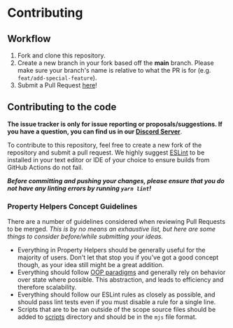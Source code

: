 # Contributing

## Workflow

1. Fork and clone this repository.
2. Create a new branch in your fork based off the **main** branch. Please make sure your branch's name is relative to what the PR is for (e.g. `feat/add-special-feature`).
3. Submit a Pull Request [here](https://github.com/RealShadowNova/typedoc-json-parser/pulls)!

## Contributing to the code

**The issue tracker is only for issue reporting or proposals/suggestions. If you have a question, you can find us in our [Discord Server](https://discord.gg/fERY6AenEv)**.

To contribute to this repository, feel free to create a new fork of the repository and submit a pull request. We highly suggest [ESLint](https://eslint.org) to be installed in your text editor or IDE of your choice to ensure builds from GitHub Actions do not fail.

**_Before committing and pushing your changes, please ensure that you do not have any linting errors by running `yarn lint`!_**

### Property Helpers Concept Guidelines

There are a number of guidelines considered when reviewing Pull Requests to be merged. _This is by no means an exhaustive list, but here are some things to consider before/while submitting your ideas._

- Everything in Property Helpers should be generally useful for the majority of users. Don't let that stop you if you've got a good concept though, as your idea still might be a great addition.
- Everything should follow [OOP paradigms](https://en.wikipedia.org/wiki/Object-oriented_programming) and generally rely on behavior over state where possible. This abstraction, and leads to efficiency and therefore scalability.
- Everything should follow our ESLint rules as closely as possible, and should pass lint tests even if you must disable a rule for a single line.
- Scripts that are to be ran outside of the scope source files should be added to [scripts](/scripts) directory and should be in the `mjs` file format.
